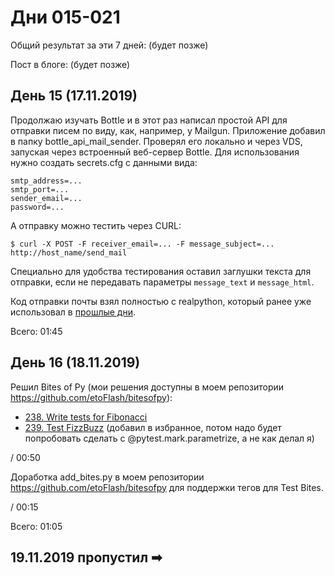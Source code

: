 # Дни 015-021

Общий результат за эти 7 дней: (будет позже)

Пост в блоге: (будет позже)

## День 15 (17.11.2019)

Продолжаю изучать Bottle и в этот раз написал простой API для отправки писем по виду, как, например, у Mailgun. Приложение добавил в папку bottle_api_mail_sender. Проверял его локально и через VDS, запуская через встроенный веб-сервер Bottle. Для использования нужно создать secrets.cfg с данными вида:

```
smtp_address=...
smtp_port=...
sender_email=...
password=...
```

А отправку можно тестить через CURL:

```
$ curl -X POST -F receiver_email=... -F message_subject=... http://host_name/send_mail
```

Специально для удобства тестирования оставил заглушки текста для отправки, если не передавать параметры `message_text` и `message_html`.

Код отправки почты взял полностью с realpython, который ранее уже использовал в [прошлые дни](https://github.com/etoFlash/100-days-of-Python/tree/master/008-014#%D0%B4%D0%B5%D0%BD%D1%8C-11-13112019).

Всего: 01:45

## День 16 (18.11.2019)

Решил Bites of Py (мои решения доступны в моем репозитории https://github.com/etoFlash/bitesofpy):

* [238. Write tests for Fibonacci](https://codechalleng.es/bites/238/)
* [239. Test FizzBuzz](https://codechalleng.es/bites/239/) (добавил в избранное, потом надо будет попробовать сделать с @pytest.mark.parametrize, а не как делал я)

/ 00:50

Доработка add_bites.py в моем репозитории https://github.com/etoFlash/bitesofpy для поддержки тегов для Test Bites.

/ 00:15

Всего: 01:05

## 19.11.2019 пропустил ➡

